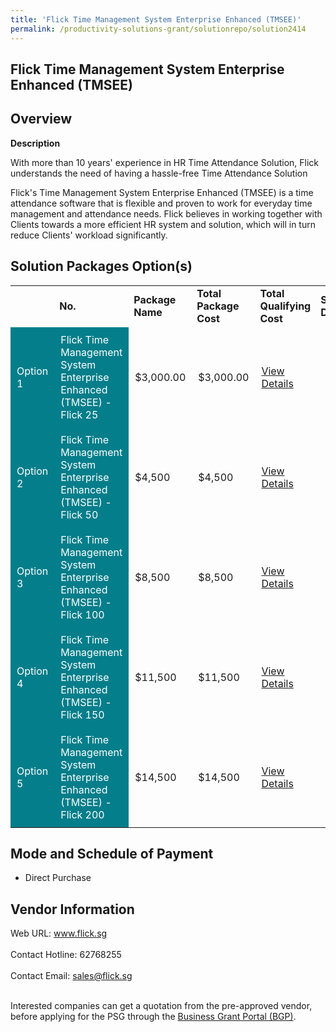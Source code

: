 ```yaml
---
title: 'Flick Time Management System Enterprise Enhanced (TMSEE)'
permalink: /productivity-solutions-grant/solutionrepo/solution2414
---
```


## Flick Time Management System Enterprise Enhanced (TMSEE)

## Overview

**Description**

With more than 10 years' experience in HR Time Attendance Solution, Flick understands the need of having a hassle-free Time Attendance Solution

Flick's Time Management System Enterprise Enhanced (TMSEE) is a time attendance software that is flexible and proven to work for everyday time management and attendance needs. Flick believes in working together with Clients towards a more efficient HR system and solution, which will in turn reduce Clients' workload significantly.

## Solution Packages Option(s)

<table>
<th>
<td><b>No.</b></td>
<td><b>Package Name</b></td>
<td><b>Total Package Cost</b></td>
<td><b>Total Qualifying Cost</b></td>
<td><b>Solution Details</b></td>
</th>
<tr>
<td style='padding: 10px; background-color: #037E8A; color: #FFFFFF;'>Option 1</td>
<td style='padding: 10px; background-color: #037E8A; color: #FFFFFF;'>Flick Time Management System Enterprise Enhanced (TMSEE) - Flick 25</td>
<td style='padding: 10px;'>$3,000.00</td>
<td style='padding: 10px;'>$3,000.00</td>
<td style='padding: 10px;'><a href='https://www.gobusiness.gov.sg/images/psg/Flick_Solutions_20200968_Desensitised_Annex_3_Part_1.pdf' target='_blank'>View Details</a></td>
</tr>
<tr>
<td style='padding: 10px; background-color: #037E8A; color: #FFFFFF;'>Option 2</td>
<td style='padding: 10px; background-color: #037E8A; color: #FFFFFF;'>Flick Time Management System Enterprise Enhanced (TMSEE) - Flick 50</td>
<td style='padding: 10px;'>$4,500</td>
<td style='padding: 10px;'>$4,500</td>
<td style='padding: 10px;'><a href='https://www.gobusiness.gov.sg/images/psg/Flick_Solutions_20200968_Desensitised_Annex_3_Part_2.pdf' target='_blank'>View Details</a></td>
</tr>
<tr>
<td style='padding: 10px; background-color: #037E8A; color: #FFFFFF;'>Option 3</td>
<td style='padding: 10px; background-color: #037E8A; color: #FFFFFF;'>Flick Time Management System Enterprise Enhanced (TMSEE) - Flick 100</td>
<td style='padding: 10px;'>$8,500</td>
<td style='padding: 10px;'>$8,500</td>
<td style='padding: 10px;'><a href='https://www.gobusiness.gov.sg/images/psg/Flick_Solutions_20200968_Desensitised_Annex_3_Part_3.pdf' target='_blank'>View Details</a></td>
</tr>
<tr>
<td style='padding: 10px; background-color: #037E8A; color: #FFFFFF;'>Option 4</td>
<td style='padding: 10px; background-color: #037E8A; color: #FFFFFF;'>Flick Time Management System Enterprise Enhanced (TMSEE) - Flick 150</td>
<td style='padding: 10px;'>$11,500</td>
<td style='padding: 10px;'>$11,500</td>
<td style='padding: 10px;'><a href='https://www.gobusiness.gov.sg/images/psg/Flick_Solutions_20200968_Desensitised_Annex_3_Part_4.pdf' target='_blank'>View Details</a></td>
</tr>
<tr>
<td style='padding: 10px; background-color: #037E8A; color: #FFFFFF;'>Option 5</td>
<td style='padding: 10px; background-color: #037E8A; color: #FFFFFF;'>Flick Time Management System Enterprise Enhanced (TMSEE) - Flick 200</td>
<td style='padding: 10px;'>$14,500</td>
<td style='padding: 10px;'>$14,500</td>
<td style='padding: 10px;'><a href='https://www.gobusiness.gov.sg/images/psg/Flick_Solutions_20200968_Desensitised_Annex_3_Part_5.pdf' target='_blank'>View Details</a></td>
</tr>
</table>

## Mode and Schedule of Payment

 - Direct Purchase

## Vendor Information

 Web URL: www.flick.sg <br><br>Contact Hotline: 62768255 <br><br>Contact Email: sales@flick.sg <br><br>

Interested companies can get a quotation from the pre-approved vendor, before applying for the PSG through the <a href='https://www.businessgrants.gov.sg/' target='_blank' rel='noopener'>Business Grant Portal (BGP)</a>.

<script src="/jquery/resize-tables.js"></script>
